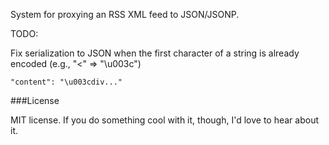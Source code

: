 System for proxying an RSS XML feed to JSON/JSONP.

TODO:

Fix serialization to JSON when the first character of a string is already encoded (e.g., "<" => "\u003c")

    "content": "\u003cdiv..."
    
###License

MIT license. If you do something cool with it, though, I'd love to hear about it.